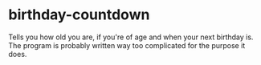# birthday-countdown
Tells you how old you are, if you're of age and when your next birthday is. The program is probably written way too complicated for the purpose it does.
